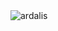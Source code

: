 <div style="display:flex; flex-wrap:wrap">
  <img align="center" src="https://github-readme-stats.vercel.app/api?username=Matteo-stefaa&show_icons=true&theme=ambient_gradient&count_private=true" alt="ardalis" />
  <!--<img align="center" src="https://github-readme-stats.vercel.app/api/top-langs/?username=Matteo-stefaa&layout=compact&hide=html&theme=dark" alt="ardalis" />-->
</div>
